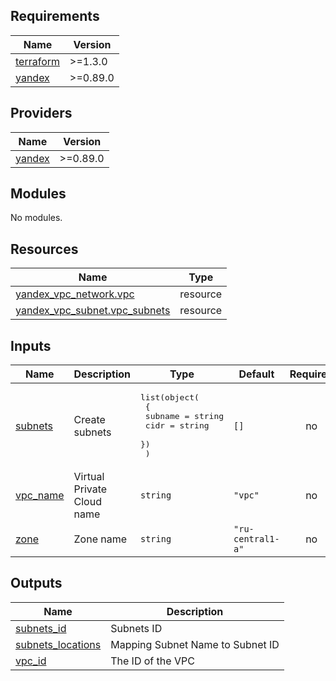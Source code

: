 ## Requirements

| Name | Version |
|------|---------|
| <a name="requirement_terraform"></a> [terraform](#requirement\_terraform) | >=1.3.0 |
| <a name="requirement_yandex"></a> [yandex](#requirement\_yandex) | >=0.89.0 |

## Providers

| Name | Version |
|------|---------|
| <a name="provider_yandex"></a> [yandex](#provider\_yandex) | >=0.89.0 |

## Modules

No modules.

## Resources

| Name | Type |
|------|------|
| [yandex_vpc_network.vpc](https://registry.terraform.io/providers/yandex-cloud/yandex/latest/docs/resources/vpc_network) | resource |
| [yandex_vpc_subnet.vpc_subnets](https://registry.terraform.io/providers/yandex-cloud/yandex/latest/docs/resources/vpc_subnet) | resource |

## Inputs

| Name | Description | Type | Default | Required |
|------|-------------|------|---------|:--------:|
| <a name="input_subnets"></a> [subnets](#input\_subnets) | Create subnets | <pre>list(object(<br>    {<br>      subname = string<br>      cidr = string<br>    })<br>  )</pre> | `[]` | no |
| <a name="input_vpc_name"></a> [vpc\_name](#input\_vpc\_name) | Virtual Private Cloud name | `string` | `"vpc"` | no |
| <a name="input_zone"></a> [zone](#input\_zone) | Zone name | `string` | `"ru-central1-a"` | no |

## Outputs

| Name | Description |
|------|-------------|
| <a name="output_subnets_id"></a> [subnets\_id](#output\_subnets\_id) | Subnets ID |
| <a name="output_subnets_locations"></a> [subnets\_locations](#output\_subnets\_locations) | Mapping Subnet Name to Subnet ID |
| <a name="output_vpc_id"></a> [vpc\_id](#output\_vpc\_id) | The ID of the VPC |
